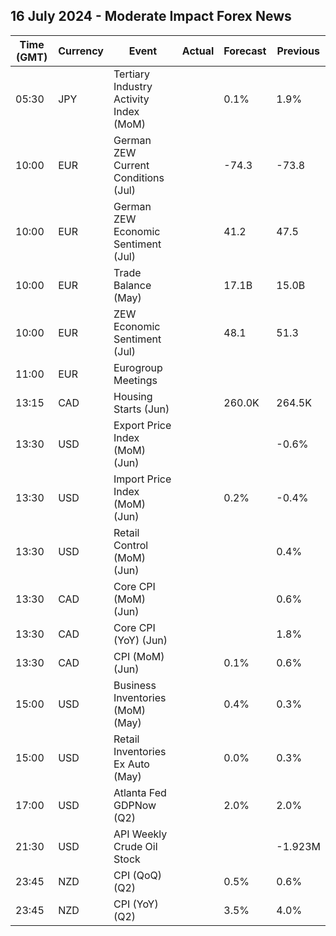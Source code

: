 ## 16 July 2024 - Moderate Impact Forex News

| Time (GMT) | Currency | Event | Actual | Forecast | Previous |
|------|----------|-------|--------|----------|----------|
| 05:30 | JPY | Tertiary Industry Activity Index (MoM) |  | 0.1% | 1.9% |
| 10:00 | EUR | German ZEW Current Conditions (Jul) |  | -74.3 | -73.8 |
| 10:00 | EUR | German ZEW Economic Sentiment (Jul) |  | 41.2 | 47.5 |
| 10:00 | EUR | Trade Balance (May) |  | 17.1B | 15.0B |
| 10:00 | EUR | ZEW Economic Sentiment (Jul) |  | 48.1 | 51.3 |
| 11:00 | EUR | Eurogroup Meetings |  |  |  |
| 13:15 | CAD | Housing Starts (Jun) |  | 260.0K | 264.5K |
| 13:30 | USD | Export Price Index (MoM) (Jun) |  |  | -0.6% |
| 13:30 | USD | Import Price Index (MoM) (Jun) |  | 0.2% | -0.4% |
| 13:30 | USD | Retail Control (MoM) (Jun) |  |  | 0.4% |
| 13:30 | CAD | Core CPI (MoM) (Jun) |  |  | 0.6% |
| 13:30 | CAD | Core CPI (YoY) (Jun) |  |  | 1.8% |
| 13:30 | CAD | CPI (MoM) (Jun) |  | 0.1% | 0.6% |
| 15:00 | USD | Business Inventories (MoM) (May) |  | 0.4% | 0.3% |
| 15:00 | USD | Retail Inventories Ex Auto (May) |  | 0.0% | 0.3% |
| 17:00 | USD | Atlanta Fed GDPNow (Q2) |  | 2.0% | 2.0% |
| 21:30 | USD | API Weekly Crude Oil Stock |  |  | -1.923M |
| 23:45 | NZD | CPI (QoQ) (Q2) |  | 0.5% | 0.6% |
| 23:45 | NZD | CPI (YoY) (Q2) |  | 3.5% | 4.0% |
